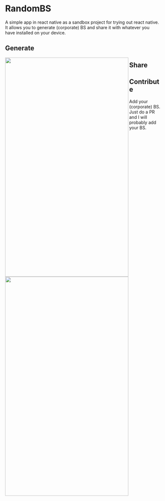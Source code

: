 # RandomBS
A simple app in react native as a sandbox project for trying out react native. It allows you to generate (corporate) BS and share it with whatever you have installed on your device.


## Generate
<p>
<a href="#"><img src="http://www.testright.nl/wp-content/uploads/2018/10/generate.jpg" align="left" height="711" width="400" ></a>
</p>

## Share
<p>
<a href="#"><img src="http://www.testright.nl/wp-content/uploads/2018/10/share.jpg" align="left" height="711" width="400" ></a>
</p>

## Contribute
Add your (corporate) BS. Just do a PR and I will probably add your BS.
